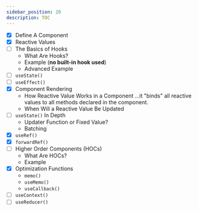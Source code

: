 ```yaml
---
sidebar_position: 20
description: TOC
---
```


- [x] Define A Component
- [x] Reactive Values
- [ ] The Basics of Hooks
  - What Are Hooks?
  - Example (**no built-in hook used**)
  - Advanced Example
- [ ] `useState()`
- [ ] `useEffect()`
- [x] Component Rendering
  - How Reactive Value Works in a Component
    ...it "binds" all reactive values to all methods declared in the component. 
  - When Will a Reactive Value Be Updated
- [ ] `useState()` In Depth
  - Updater Function or Fixed Value?
  - Batching
- [x] `useRef()`
- [x] `forwardRef()`
- [ ] Higher Order Components (HOCs)
  - What Are HOCs?
  - Example
- [x] Optimization Functions
  - `memo()`
  - `useMemo()`
  - `useCallback()`
- [ ] `useContext()`
- [ ] `useReducer()`